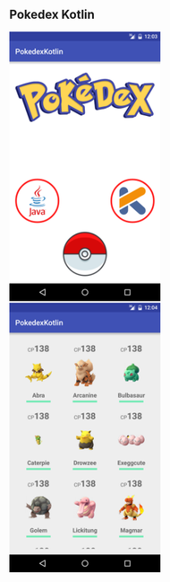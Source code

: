 ## Pokedex Kotlin

<img src="https://github.com/Android-Dev-Peru/Meetup-6/blob/master/PokedexKotlin/screenshot1.png" height="480">
<img src="https://github.com/Android-Dev-Peru/Meetup-6/blob/master/PokedexKotlin/screenshot2.png" height="480">

